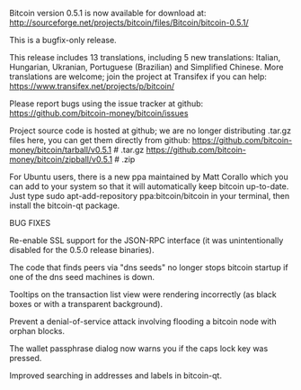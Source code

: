 Bitcoin version 0.5.1 is now available for download at:
http://sourceforge.net/projects/bitcoin/files/Bitcoin/bitcoin-0.5.1/

This is a bugfix-only release.

This release includes 13 translations, including 5 new translations:
Italian, Hungarian, Ukranian, Portuguese (Brazilian) and Simplified Chinese.
More translations are welcome; join the project at Transifex if you can help:
https://www.transifex.net/projects/p/bitcoin/

Please report bugs using the issue tracker at github:
https://github.com/bitcoin-money/bitcoin/issues

Project source code is hosted at github; we are no longer
distributing .tar.gz files here, you can get them
directly from github:
https://github.com/bitcoin-money/bitcoin/tarball/v0.5.1  # .tar.gz
https://github.com/bitcoin-money/bitcoin/zipball/v0.5.1  # .zip

For Ubuntu users, there is a new ppa maintained by Matt Corallo which
you can add to your system so that it will automatically keep
bitcoin up-to-date.  Just type
sudo apt-add-repository ppa:bitcoin/bitcoin
in your terminal, then install the bitcoin-qt package.


BUG FIXES

Re-enable SSL support for the JSON-RPC interface (it was unintentionally
disabled for the 0.5.0 release binaries).

The code that finds peers via "dns seeds" no longer stops bitcoin startup
if one of the dns seed machines is down.

Tooltips on the transaction list view were rendering incorrectly (as black boxes
or with a transparent background).

Prevent a denial-of-service attack involving flooding a bitcoin node with
orphan blocks.

The wallet passphrase dialog now warns you if the caps lock key was pressed.

Improved searching in addresses and labels in bitcoin-qt.
